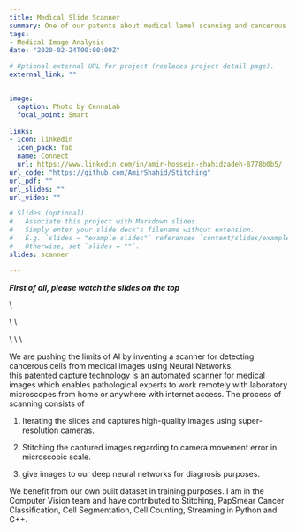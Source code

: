 ```yaml
---
title: Medical Slide Scanner
summary: One of our patents about medical lamel scanning and cancerous cell diagnosis 
tags:
- Medical Image Analysis 
date: "2020-02-24T00:00:00Z"

# Optional external URL for project (replaces project detail page).
external_link: ""


image:
  caption: Photo by CennaLab
  focal_point: Smart
   
links:
- icon: linkedin
  icon_pack: fab
  name: Connect
  url: https://www.linkedin.com/in/amir-hossein-shahidzadeh-8778b0b5/
url_code: "https://github.com/AmirShahid/Stitching"
url_pdf: ""
url_slides: ""
url_video: ""

# Slides (optional).
#   Associate this project with Markdown slides.
#   Simply enter your slide deck's filename without extension.
#   E.g. `slides = "example-slides"` references `content/slides/example-slides.md`.
#   Otherwise, set `slides = ""`.
slides: scanner

---
```

***First of all, please watch the slides on the top***

 \
 
 \ \
 
 \ \ \
 
 
We are pushing the limits of AI by inventing a scanner for detecting cancerous cells from medical images using Neural Networks.
this patented capture technology is an automated scanner for medical images which enables pathological experts to work remotely with laboratory microscopes from home or anywhere with internet access.
The process of scanning consists of 

1. Iterating the slides and captures high-quality images using super-resolution cameras.

2. Stitching the captured images regarding to camera movement error in microscopic scale.

3. give images to our deep neural networks for diagnosis purposes.

We benefit from our own built dataset in training purposes.
I am in the Computer Vision team and have contributed to Stitching, PapSmear Cancer Classification, Cell Segmentation, Cell Counting, Streaming in Python and C++.

